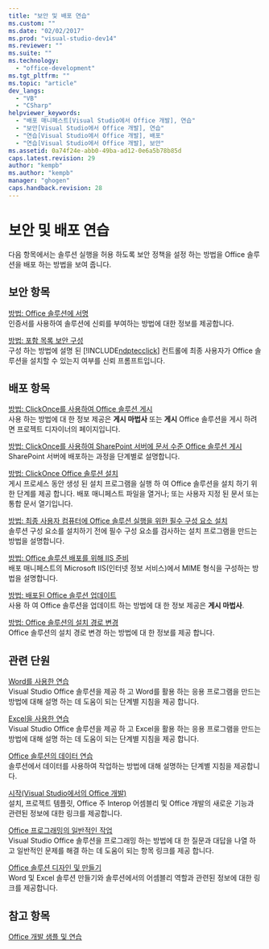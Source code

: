 ```yaml
---
title: "보안 및 배포 연습"
ms.custom: ""
ms.date: "02/02/2017"
ms.prod: "visual-studio-dev14"
ms.reviewer: ""
ms.suite: ""
ms.technology: 
  - "office-development"
ms.tgt_pltfrm: ""
ms.topic: "article"
dev_langs: 
  - "VB"
  - "CSharp"
helpviewer_keywords: 
  - "배포 매니페스트[Visual Studio에서 Office 개발], 연습"
  - "보안[Visual Studio에서 Office 개발], 연습"
  - "연습[Visual Studio에서 Office 개발], 배포"
  - "연습[Visual Studio에서 Office 개발], 보안"
ms.assetid: 0a74f24e-abb0-49ba-ad12-0e6a5b78b85d
caps.latest.revision: 29
author: "kempb"
ms.author: "kempb"
manager: "ghogen"
caps.handback.revision: 28
---
```

# 보안 및 배포 연습
  다음 항목에서는 솔루션 실행을 허용 하도록 보안 정책을 설정 하는 방법을 Office 솔루션을 배포 하는 방법을 보여 줍니다.  
  
## 보안 항목  
 [방법: Office 솔루션에 서명](../vsto/how-to-sign-office-solutions.md)  
 인증서를 사용하여 솔루션에 신뢰를 부여하는 방법에 대한 정보를 제공합니다.  
  
 [방법: 포함 목록 보안 구성](../vsto/how-to-configure-inclusion-list-security.md)  
 구성 하는 방법에 설명 된 [!INCLUDE[ndptecclick](../vsto/includes/ndptecclick-md.md)] 컨트롤에 최종 사용자가 Office 솔루션을 설치할 수 있는지 여부를 신뢰 프롬프트입니다.  
  
## 배포 항목  
 [방법: ClickOnce를 사용하여 Office 솔루션 게시](http://msdn.microsoft.com/ko-kr/2b6c247e-bc04-4ce4-bb64-c4e79bb3d5b8)  
 사용 하는 방법에 대 한 정보 제공은  **게시 마법사** 또는  **게시** Office 솔루션을 게시 하려면 프로젝트 디자이너의 페이지입니다.  
  
 [방법: ClickOnce를 사용하여 SharePoint 서버에 문서 수준 Office 솔루션 게시](http://msdn.microsoft.com/ko-kr/2408e809-fb78-42a1-9152-00afa1522e58)  
 SharePoint 서버에 배포하는 과정을 단계별로 설명합니다.  
  
 [방법: ClickOnce Office 솔루션 설치](http://msdn.microsoft.com/ko-kr/14702f48-9161-4190-994c-78211fe18065)  
 게시 프로세스 동안 생성 된 설치 프로그램을 실행 하 여 Office 솔루션을 설치 하기 위한 단계를 제공 합니다. 배포 매니페스트 파일을 열거나; 또는 사용자 지정 된 문서 또는 통합 문서 열기입니다.  
  
 [방법: 최종 사용자 컴퓨터에 Office 솔루션 실행을 위한 필수 구성 요소 설치](http://msdn.microsoft.com/ko-kr/74dd2c52-838f-4abf-b2b4-4d7b0c2a0a98)  
 솔루션 구성 요소를 설치하기 전에 필수 구성 요소를 검사하는 설치 프로그램을 만드는 방법을 설명합니다.  
  
 [방법: Office 솔루션 배포를 위해 IIS 준비](http://msdn.microsoft.com/ko-kr/f62bce70-81d4-4f8b-86e6-2f2afec5d9b4)  
 배포 매니페스트의 Microsoft IIS\(인터넷 정보 서비스\)에서 MIME 형식을 구성하는 방법을 설명합니다.  
  
 [방법: 배포된 Office 솔루션 업데이트](http://msdn.microsoft.com/ko-kr/be96db53-b6ea-46ab-b8d9-b76b098b3b13)  
 사용 하 여 Office 솔루션을 업데이트 하는 방법에 대 한 정보 제공은  **게시 마법사**.  
  
 [방법: Office 솔루션의 설치 경로 변경](http://msdn.microsoft.com/ko-kr/d0eaa07b-2d72-4902-899f-2f9fb165b8fd)  
 Office 솔루션의 설치 경로 변경 하는 방법에 대 한 정보를 제공 합니다.  
  
## 관련 단원  
 [Word를 사용한 연습](../vsto/walkthroughs-using-word.md)  
 Visual Studio Office 솔루션을 제공 하 고 Word를 활용 하는 응용 프로그램을 만드는 방법에 대해 설명 하는 데 도움이 되는 단계별 지침을 제공 합니다.  
  
 [Excel을 사용한 연습](../vsto/walkthroughs-using-excel.md)  
 Visual Studio Office 솔루션을 제공 하 고 Excel을 활용 하는 응용 프로그램을 만드는 방법에 대해 설명 하는 데 도움이 되는 단계별 지침을 제공 합니다.  
  
 [Office 솔루션의 데이터 연습](../vsto/data-in-office-solutions-walkthroughs.md)  
 솔루션에서 데이터를 사용하여 작업하는 방법에 대해 설명하는 단계별 지침을 제공합니다.  
  
 [시작&#40;Visual Studio에서의 Office 개발&#41;](../vsto/getting-started-office-development-in-visual-studio.md)  
 설치, 프로젝트 템플릿, Office 주 Interop 어셈블리 및 Office 개발의 새로운 기능과 관련된 정보에 대한 링크를 제공합니다.  
  
 [Office 프로그래밍의 일반적인 작업](../vsto/common-tasks-in-office-programming.md)  
 Visual Studio Office 솔루션을 프로그래밍 하는 방법에 대 한 질문과 대답을 나열 하 고 일반적인 문제를 해결 하는 데 도움이 되는 항목 링크를 제공 합니다.  
  
 [Office 솔루션 디자인 및 만들기](../vsto/designing-and-creating-office-solutions.md)  
 Word 및 Excel 솔루션 만들기와 솔루션에서의 어셈블리 역할과 관련된 정보에 대한 링크를 제공합니다.  
  
## 참고 항목  
 [Office 개발 샘플 및 연습](../vsto/office-development-samples-and-walkthroughs.md)  
  
  
